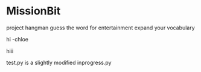 # MissionBit

project hangman
  guess the word
  for entertainment
  expand your vocabulary

hi -chloe

hiii

test.py is a slightly modified inprogress.py